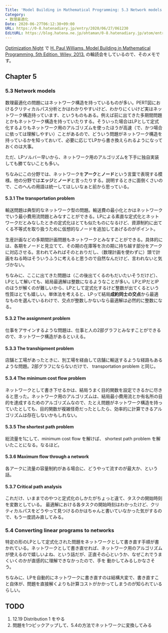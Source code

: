 ```yaml
---
Title: 'Model Building in Mathematical Programming: 5.3 Network models'
Category:
- 数理最適化
Date: 2020-06-27T06:12:30+09:00
URL: https://0-8.hatenadiary.jp/entry/2020/06/27/061230
EditURL: https://blog.hatena.ne.jp/ohtaman/0-8.hatenadiary.jp/atom/entry/26006613590402207
---
```


[Optimization Night](https://optimization.connpass.com/) で [H. Paul Williams, Model Building in Mathematical Programming, 5th Edition, Wiley, 2013.](https://www.amazon.co.jp/dp/B00B8Y6MIG) の輪読会をしているので、そのメモです。

## Chapter 5

### 5.3 Network models

数理最適化の問題にはネットワーク構造を持っているものが多い。PERT図におけるクリティカルパス分析とかはわかりやすいけど、わかりにくいけど実はネットワーク構造持っています、というものもある。例えば前に出てきた多期間問題とかもネットワーク構造を持っていたりする。そういった場合はLPとして定式化するよりもネットワーク用のアルゴリズムを使ったほうが高速（で、かつ場合に依っては理解しやすい）ことがあるので、どういう問題がネットワーク構造を持っているかを知っておいて、必要に応じてLPから書き換えられるようになっておくのは大事。

ただ、LPソルバー早いから、ネットワーク用のアルゴリズムを下手に独自実装しても勝てないことも多い。

ちなみにこの分野では、ネットワークを**アーク**と**ノード**という言葉で表現する模様。他の分野では**エッジ**と**ノード**と言ったりする。説明するときに面倒くさいので、このへんの用語は統一してほしいなぁと前から思っている。

#### 5.3.1 The transportation problem

輸送問題は典型的なネットワーク型の問題。輸送費の最小化とかはネットワークでいう最小費用流問題とみなすことができる。LPによる素直な定式化とネットワークだとみなしたときの定式化はとても似たものになるけど、資源制約に出てくる不等式を取り扱うために仮想的なノードを追加してあげるのがポイント。

生産計画などの多期間計画問題もネットワークとみなすことができる。具体的には、各期をノードと見立てて、その期の在庫等を次の期に持ち越す部分をアークに対応させる。言われてみればそのとおりだし、（数理計画を使わずに）頭で計画をねる時はそういうふうに考えると思うので自然なんだけど、言われないと気づかない。

ちなみに、ここに出てきた問題は（この後出てくるのもだいたいそうだけど）、LPとして解いても、結局最適解は整数になるようなことが多い。LPとIPだとIPのほうが解くのが難しいから、LPとして定式化するけど整数が出てくるという性質はとても嬉しい。単体法を考えると、LPって結局**成約同士の交点**から最適なものを選んでいるわけで、交点が整数しかないなら最適解は必然的に整数になる。


#### 5.3.2 The assignment problem

仕事をアサインするような問題は、仕事と人の2部グラフとみなすことができるので、ネットワーク構造があるといえる。

#### 5.3.3 The transhipment problem

店舗と工場があったときに、別工場を経由して店舗に輸送するような経路もあるような問題。2部グラフにならないだけで、 transportation problem と同じ。

#### 5.3.4 The minimum cost flow problem

ネットワークとして書き下せるかは、結局うまく目的関数を設定できるかに尽きると思った。ネットワーク用のアルゴリズムは、結局最小費用流とか有名所の目的を達成するためのアルゴリズムなので、たとえ問題がネットワーク構造を持っていたとしても、目的関数が複雑怪奇だったとしたら、効率的に計算できるアルゴリズムは存在しないかもしれない。

#### 5.3.5 The shortest path problem

総流量を1にして、minimum cost flow を解けば、 shortest path problem を解いたことになる。なるほど。

#### 5.3.6 Maximum flow through a network

各アークに流量の容量制約がある場合に、どうやって流すのが最大か、という話。

#### 5.3.7 Critical path analysis

これだけ、いままでのやつと定式化のしかたがちょっと違て、タスクの開始時刻を変数としている。
最適解における各タスクの開始時刻はわかったけど、クリティカルパスをどうやって見つけるのかはちゃんと書いていなかった気がするので、もう一度読み直してみる。

### 5.4 Converting linear programs to networks

特定の形のLPとして定式化された問題をネットワークとして書き直す手順が書かれている。ネットワークとして書き直せれば、ネットワーク用のアルゴリズムが使えるので嬉しいよね、という話だが、正直その心というか、なぜこれでうまくいくのかが直感的に理解できなかったので、手を
動かしてみるしかなさそう。

ちなみに、LPを自動的にネットワークに書き直すのは結構大変で、書き直すこと自体が、問題を直接解くよりも計算コストがかかってしまうのが知られているらしい。

## TODO

1. 12.19 Distribution 1 をやる
2. 問題を1つピックアップして、5.4の方法でネットワークに変換してみる
